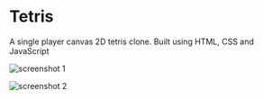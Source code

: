 # Tetris
A single player canvas 2D tetris clone. Built using HTML, CSS and JavaScript

![screenshot 1](https://user-images.githubusercontent.com/23068820/43217468-584a183e-905f-11e8-96d8-1ab09f8585ff.png)

![screenshot 2](https://user-images.githubusercontent.com/23068820/43217488-6445ccdc-905f-11e8-89b0-3c770231ae3a.png)
